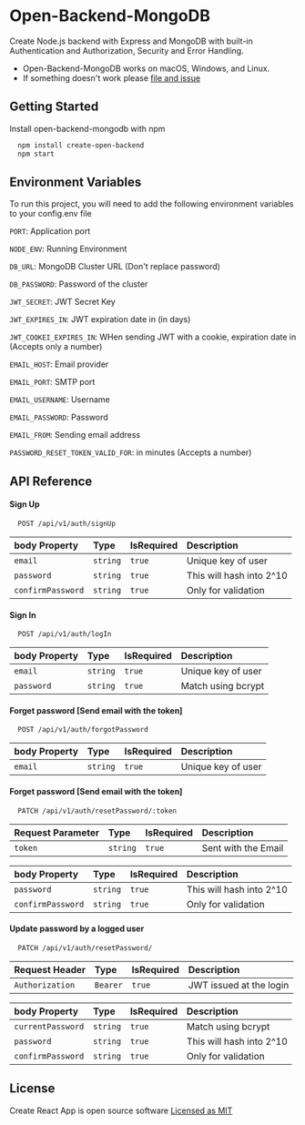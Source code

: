 # Open-Backend-MongoDB

Create Node.js backend with Express and MongoDB with built-in Authentication and Authorization, Security and Error Handling.

- Open-Backend-MongoDB works on macOS, Windows, and Linux.
- If something doesn't work please [file and issue](https://github.com/vishva-kalhara/open-backend-express-mongodb/issues)

## Getting Started

Install open-backend-mongodb with npm

```bash
  npm install create-open-backend
  npm start
```

## Environment Variables

To run this project, you will need to add the following environment variables to your config.env file

`PORT`: Application port

`NODE_ENV`: Running Environment

`DB_URL`: MongoDB Cluster URL (Don't replace password)

`DB_PASSWORD`: Password of the cluster

`JWT_SECRET`: JWT Secret Key

`JWT_EXPIRES_IN`: JWT expiration date in (in days)

`JWT_COOKEI_EXPIRES_IN`: WHen sending JWT with a cookie, expiration date in (Accepts only a number)

`EMAIL_HOST`: Email provider

`EMAIL_PORT`: SMTP port

`EMAIL_USERNAME`: Username

`EMAIL_PASSWORD`: Password

`EMAIL_FROM`: Sending email address

`PASSWORD_RESET_TOKEN_VALID_FOR`: in minutes (Accepts a number)

## API Reference

#### Sign Up

```http
  POST /api/v1/auth/signUp
```

| body Property     | Type     | IsRequired | Description              |
| :---------------- | :------- | :--------- | :----------------------- |
| `email`           | `string` | `true`     | Unique key of user       |
| `password`        | `string` | `true`     | This will hash into 2^10 |
| `confirmPassword` | `string` | `true`     | Only for validation      |

#### Sign In

```http
  POST /api/v1/auth/logIn
```

| body Property | Type     | IsRequired | Description        |
| :------------ | :------- | :--------- | :----------------- |
| `email`       | `string` | `true`     | Unique key of user |
| `password`    | `string` | `true`     | Match using bcrypt |

#### Forget password [Send email with the token]

```http
  POST /api/v1/auth/forgotPassword
```

| body Property | Type     | IsRequired | Description        |
| :------------ | :------- | :--------- | :----------------- |
| `email`       | `string` | `true`     | Unique key of user |

#### Forget password [Send email with the token]

```http
  PATCH /api/v1/auth/resetPassword/:token
```

| Request Parameter | Type     | IsRequired | Description         |
| :---------------- | :------- | :--------- | :------------------ |
| `token`           | `string` | `true`     | Sent with the Email |

| body Property     | Type     | IsRequired | Description              |
| :---------------- | :------- | :--------- | :----------------------- |
| `password`        | `string` | `true`     | This will hash into 2^10 |
| `confirmPassword` | `string` | `true`     | Only for validation      |

#### Update password by a logged user

```http
  PATCH /api/v1/auth/resetPassword/
```

| Request Header  | Type     | IsRequired | Description             |
| :-------------- | :------- | :--------- | :---------------------- |
| `Authorization` | `Bearer` | `true`     | JWT issued at the login |

| body Property     | Type     | IsRequired | Description              |
| :---------------- | :------- | :--------- | :----------------------- |
| `currentPassword` | `string` | `true`     | Match using bcrypt       |
| `password`        | `string` | `true`     | This will hash into 2^10 |
| `confirmPassword` | `string` | `true`     | Only for validation      |

## License

Create React App is open source software [Licensed as MIT](https://github.com/vishva-kalhara/open-backend-express-mongodb/blob/master/License)
